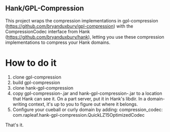 Hank/GPL-Compression
---

This project wraps the compression implementations in gpl-compression (https://github.com/bryanduxbury/gpl-compression) with the CompressionCodec interface from Hank (https://github.com/bryanduxbury/hank), letting you use these compression implementations to compress your Hank domains.

How to do it
=====

1. clone gpl-compression
1. build gpl-compression
1. clone hank-gpl-compression
1. copy gpl-compression-<version>.jar and hank-gpl-compression-<version>.jar to a location that Hank can see it. On a part server, put it in Hank's libdir. In a domain-writing context, it's up to you to figure out where it belongs.
1. Configure your cueball or curly domain by adding:
    compression_codec: com.rapleaf.hank-gpl-compression.QuickLZ15OptimizedCodec

That's it.